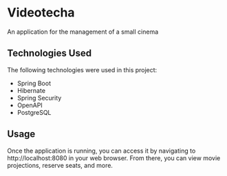 # Videotecha
An application for the management of a small cinema

## Technologies Used
The following technologies were used in this project:

* Spring Boot
* Hibernate
* Spring Security
* OpenAPI
* PostgreSQL

## Usage

Once the application is running, you can access it by navigating to http://localhost:8080 in your web browser. From there, you can view movie projections, reserve seats, and more.


